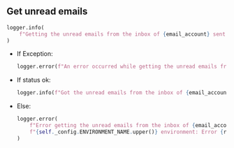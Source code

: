 ## Get unread emails

```python
logger.info(
    f"Getting the unread emails from the inbox of {email_account} sent from the users: " f"{email_filter}"
)
```
* If Exception:
  ```python
  logger.error(f"An error occurred while getting the unread emails from the inbox of {email_account} -> {e}")
  ```
* If status ok:
  ```python
  logger.info(f"Got the unread emails from the inbox of {email_account}")
  ```
* Else:
  ```python
  logger.error(
      f"Error getting the unread emails from the inbox of {email_account} in "
      f"{self._config.ENVIRONMENT_NAME.upper()} environment: Error {response_status} - {response_body}"
  )
  ```